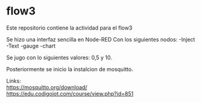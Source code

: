 # flow3
Este repositorio contiene la actividad para el flow3


Se hizo una interfaz sencilla en Node-RED
Con los siguientes nodos:
-Inject
-Text
-gauge
-chart

Se jugo con lo siguientes valores: 0,5 y 10.

Posteriormente se inicio la instalcion de mosquitto.

Links:  
https://mosquitto.org/download/
https://edu.codigoiot.com/course/view.php?id=851